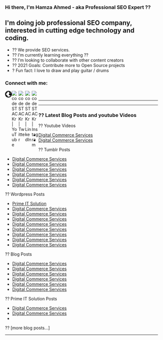 ### Hi there, I'm Hamza Ahmed - aka Professional SEO Expert ??
## I'm doing job professional SEO company, interested in cutting edge technology and coding.

- ?? We provide SEO services.
- ?? I’m currently learning everything ??
- ?? I’m looking to collaborate with other content creators
- ?? 2021 Goals: Contribute more to Open Source projects
- ? Fun fact: I love to draw and play guitar / drums


### Connect with me:

[<img align="left" alt="codeSTACKr.com" width="22px" src="https://raw.githubusercontent.com/iconic/open-iconic/master/svg/globe.svg" />][website]
[<img align="left" alt="codeSTACKr | YouTube" width="22px" src="https://cdn.jsdelivr.net/npm/simple-icons@v3/icons/youtube.svg" />][youtube]
[<img align="left" alt="codeSTACKr | Twitter" width="22px" src="https://cdn.jsdelivr.net/npm/simple-icons@v3/icons/twitter.svg" />][twitter]
[<img align="left" alt="codeSTACKr | LinkedIn" width="22px" src="https://cdn.jsdelivr.net/npm/simple-icons@v3/icons/linkedin.svg" />][linkedin]
[<img align="left" alt="codeSTACKr | Instagram" width="22px" src="https://cdn.jsdelivr.net/npm/simple-icons@v3/icons/instagram.svg" />][instagram]

<br />

---

---

### ?? Latest Blog Posts and youtube Videos


?? Youtube Videos
- [Digital Commerce Services](https://www.youtube.com/watch?v=LtKB2TGSPK8)
- [Digital Commerce Services](https://www.youtube.com/watch?v=43B9_V3PE0Q&t=131s)

?? Tumblr Posts
- [Digital Commerce Services](https://primeit.tumblr.com/)
- [Digital Commerce Services](https://primeit.tumblr.com/post/697084909011009536/digital-commerce-services)
- [Digital Commerce Services](https://primeit.tumblr.com/post/696611631661285376/digital-commerce-services)
- [Digital Commerce Services](https://primeit.tumblr.com/post/696521181208117248/content-writing-for-seo)
- [Digital Commerce Services](https://primeit.tumblr.com/post/696166462994448384/digital-marketing-services-make-your-business)
- [Digital Commerce Services](https://primeit.tumblr.com/post/695996395192188928/what-is-digital-commerce-how-we-can-earn-through)


?? Wordpress Posts
- [Prime IT Solution](https://primeitsolutionusa.wordpress.com/)
- [Digital Commerce Services](https://primeitsolutionusa.wordpress.com/2022/10/03/digital-marketings-services-ecommerce-marketing-services/)
- [Digital Commerce Services](https://primeitsolutionusa.wordpress.com/2022/09/28/digital-commerce-services-2/)
- [Digital Commerce Services](https://primeitsolutionusa.wordpress.com/2022/09/28/digital-commerce-services/)
- [Digital Commerce Services](https://primeitsolutionusa.wordpress.com/2022/09/27/content-writing-service-assignment-writing-service/)
- [Digital Commerce Services](https://primeitsolutionusa.wordpress.com/2022/09/23/facebook-marketing-services-usa-usa-top-marketing-agency-prime-it-solution/)
- [Digital Commerce Services](https://primeitsolutionusa.wordpress.com/2022/09/23/social-media-marketing-make-your-business-as-a-brand/)
- [Digital Commerce Services](https://primeitsolutionusa.wordpress.com/2022/09/21/what-is-social-media-marketing/)
- [Digital Commerce Services](https://primeitsolutionusa.wordpress.com/2022/09/21/ecommerce-development-services-usa-top-marketing-agency/)

?? Blog Posts
- [Digital Commerce Services](https://primeitsolutionusa.blogspot.com/)
- [Digital Commerce Services](https://primeitsolutionusa.blogspot.com/2022/10/digital-marketings-services-ecommerce.html)
- [Digital Commerce Services](https://primeitsolutionusa.blogspot.com/2022/09/Digital%20Commerce%20Services.html)
- [Digital Commerce Services](https://primeitsolutionusa.blogspot.com/2022/09/content-writing-service-assignment.html)
- [Digital Commerce Services](https://primeitsolutionusa.blogspot.com/2022/09/blog-post.html)
- [Digital Commerce Services](https://primeitsolutionusa.blogspot.com/2022/09/ecommerce-development-services-usa-top.html)

?? Prime IT Solution Posts
- [Digital Commerce Services](https://primeitsolution.us/Digital-Commerce-Services)
- [Digital Commerce Services](https://primeitsolution.us/)
- 
<!-- BLOG-POST-LIST:START -->
<!-- BLOG-POST-LIST:END -->


?? [more blog posts...]


---


[website]: https://primeitsolution.us/Digital-Commerce-Services
[twitter]: https://twitter.com/PrimeITSolusa
[youtube]: https://www.youtube.com/channel/UCnugB1sjZmeG-YSxTP0rGRw
[instagram]: https://www.instagram.com/primeitsolutionpk/
[linkedin]: https://www.linkedin.com/in/prime-it-solution-601770252/

